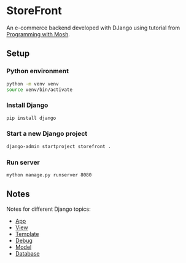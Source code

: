 
# StoreFront

An e-commerce backend developed with DJango using tutorial from [Programming with Mosh](https://www.youtube.com/watch?v=rHux0gMZ3Eg). 


## Setup

### Python environment
```bash
python -m venv venv
source venv/bin/activate
```

### Install Django
```bash
pip install django
```

### Start a new Django project
```bash
django-admin startproject storefront .
```


### Run server

```bash
mython manage.py runserver 8080
```

## Notes
Notes for different Django topics:
- [App](/Notes/App.md)
- [View](/Notes/View.md)
- [Template](/Notes/Template.md)
- [Debug](/Notes/Debug.md)
- [Model](/Notes/Model.md)
- [Database](/Notes/DB.md)